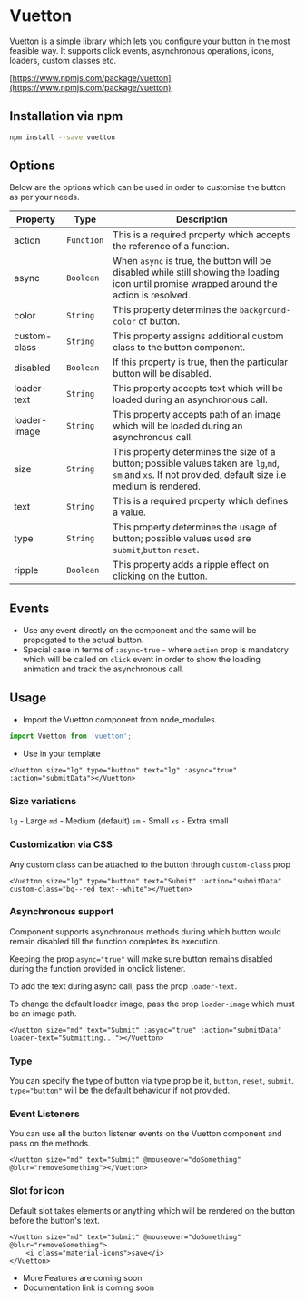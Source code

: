 # Vuetton

Vuetton is a simple library which lets you configure your button in the most feasible way. It supports click events, asynchronous operations, icons, loaders, custom classes etc.

[https://www.npmjs.com/package/vuetton](https://www.npmjs.com/package/vuetton)

## Installation via npm

```bash
npm install --save vuetton
```

## Options
Below are the options which can be used in order to customise the button as per your needs.

| Property | Type | Description |
|---------|--------|-------------|
|action | `Function` | This is a required property which accepts the reference of a function.|
|async | `Boolean` | When ```async``` is true, the button will be disabled while still showing the loading icon until promise wrapped around the action is resolved. 
|color | `String` | This property determines the ```background-color``` of button.|
|custom-class | `String` | This property assigns additional custom class to the button component.|
|disabled | `Boolean` | If this property is true, then the particular button will be disabled.| 
|loader-text|`String`| This property accepts text which will be loaded during an asynchronous call.|
|loader-image|`String`| This property accepts path of an image which will be loaded during an asynchronous call.|
|size|`String`| This property determines the size of a button; possible values taken are ```lg```,```md```, ```sm``` and ```xs```. If not provided, default size i.e medium is rendered.|
|text|`String`| This is a required property which defines a value.|  
|type|`String`| This property determines the usage of button; possible values used are ```submit```,```button``` ```reset```.|
|ripple|`Boolean`| This property adds a ripple effect on clicking on the button.|

## Events
- Use any event directly on the component and the same will be propogated to the actual button.
- Special case in terms of `:async=true` - where `action` prop is mandatory which will be called on `click` event in order to show the loading animation and track the asynchronous call. 


## Usage

* Import the Vuetton component from node_modules.

```js
import Vuetton from 'vuetton';
```
* Use in your template
```vue
<Vuetton size="lg" type="button" text="lg" :async="true" :action="submitData"></Vuetton>
```

### Size variations

`lg` - Large
`md` - Medium (default)
`sm` - Small
`xs` - Extra small

### Customization via CSS

Any custom class can be attached to the button through `custom-class` prop

```vue
<Vuetton size="lg" type="button" text="Submit" :action="submitData" custom-class="bg--red text--white"></Vuetton>
```

### Asynchronous support

Component supports asynchronous methods during which button would remain disabled till the function completes its execution.

Keeping the prop `async="true"` will make sure button remains disabled during the function provided in onclick listener.

To add the text during async call, pass the prop `loader-text`.

To change the default loader image, pass the prop `loader-image` which must be an image path.

```vue
<Vuetton size="md" text="Submit" :async="true" :action="submitData" loader-text="Submitting..."></Vuetton>
```

### Type

You can specify the type of button via type prop be it, `button`, `reset`, `submit`. `type="button"` will be the default behaviour if not provided.

### Event Listeners

You can use all the button listener events on the Vuetton component and pass on the methods.
```vue
<Vuetton size="md" text="Submit" @mouseover="doSomething" @blur="removeSomething"></Vuetton>
```

### Slot for icon

Default slot takes elements or anything which will be rendered on the button before the button's text.

```vue
<Vuetton size="md" text="Submit" @mouseover="doSomething" @blur="removeSomething">
    <i class="material-icons">save</i>
</Vuetton>
```

* More Features are coming soon
* Documentation link is coming soon 
